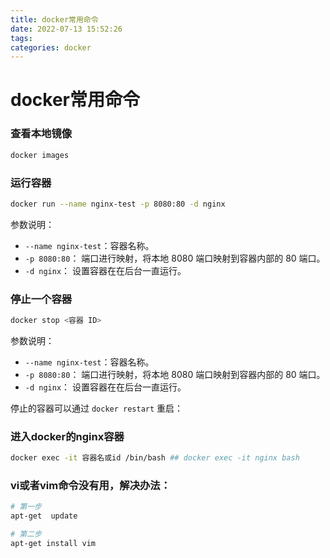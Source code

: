 ```yaml
---
title: docker常用命令
date: 2022-07-13 15:52:26
tags:
categories: docker
---
```


# docker常用命令

### 查看本地镜像
```bash
docker images
```

### 运行容器
```bash
docker run --name nginx-test -p 8080:80 -d nginx
```

参数说明：

 - `--name nginx-test`：容器名称。
 - `-p 8080:80`： 端口进行映射，将本地 8080 端口映射到容器内部的 80 端口。
 - `-d nginx`： 设置容器在在后台一直运行。

### 停止一个容器
```bash
docker stop <容器 ID>
```

参数说明：

 - `--name nginx-test`：容器名称。
 - `-p 8080:80`： 端口进行映射，将本地 8080 端口映射到容器内部的 80 端口。
 - `-d nginx`： 设置容器在在后台一直运行。

停止的容器可以通过 `docker restart` 重启：

### 进入docker的nginx容器
```bash
docker exec -it 容器名或id /bin/bash ## docker exec -it nginx bash
```

### vi或者vim命令没有用，解决办法：

```bash
# 第一步
apt-get  update

# 第二步
apt-get install vim
```
